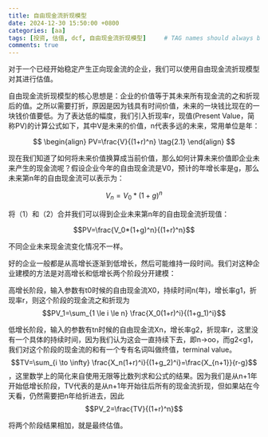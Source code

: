 ```yaml
---
title: 自由现金流折现模型
date: 2024-12-30 15:50:00 +0800
categories: [aa]
tags: [投资, 估值, dcf, 自由现金流折现模型]     # TAG names should always be lowercase
comments: true
---
```


<script src="https://cdn.mathjax.org/mathjax/latest/MathJax.js?config=TeX-AMS-MML_HTMLorMML" type="text/javascript"></script>

对于一个已经开始稳定产生正向现金流的企业，我们可以使用自由现金流折现模型对其进行估值。

自由现金流折现模型的核心思想是：企业的价值等于其未来所有现金流的之和折现后的值。之所以需要打折，原因是因为钱具有时间价值，未来的一块钱比现在的一块钱价值要低。为了表达低的幅度，我们引入折现率r，现值(Present Value，简称PV)的计算公式如下，其中V是未来的价值，n代表多远的未来，常用单位是年：

$$
\begin{align}
PV=\frac{V}{(1+r)^n} \tag{2.1}
\end{align}
$$

现在我们知道了如何将未来价值换算成当前价值，那么如何计算未来价值即企业未来产生的现金流呢？假设企业今年的自由现金流是V0，预计的年增长率是g，那么未来第n年的自由现金流可以表示为：

$$V_n={V_0}*(1+g)^n$$

将（1）和（2）合并我们可以得到企业未来第n年的自由现金流折现值：

$$PV=\frac{V_0*(1+g)^n}{(1+r)^n}$$


不同企业未来现金流变化情况不一样。

好的企业一般都是从高增长逐渐到低增长，然后可能维持一段时间。我们对这种企业建模的方法是对高增长和低增长两个阶段分开建模：

高增长阶段，输入参数有t0时候的自由现金流X0，持续时间n(年)，增长率g1，折现率r，则这个阶段的现金流之和折现为$$PV_1=\sum_{1 \le i \le n} \frac{X_0(1+r)^i}{(1+g_1)^i}$$

低增长阶段，输入的参数有tn时候的自由现金流Xn，增长率g2，折现率r，这里没有一个具体的持续时间，因为我们认为这会一直持续下去，即n->oo，而g2<g1，我们对这个阶段的现金流的和有一个专有名词叫做终值，terminal value。$$TV=\sum_{i \to \infty} \frac{X_n(1+r)^i}{(1+g_2)^i}=\frac{X_{n+1}}{r-g}$$，这里数学上的简化来自使用无限等比数列求和公式的结果。因为我们是从n+1年开始低增长阶段，TV代表的是从n+1年开始往后所有的现金流折现，但如果站在今天看，仍然需要把n年给折进去，因此$$PV_2=\frac{TV}{(1+r)^n}$$

将两个阶段结果相加，就是最终估值。